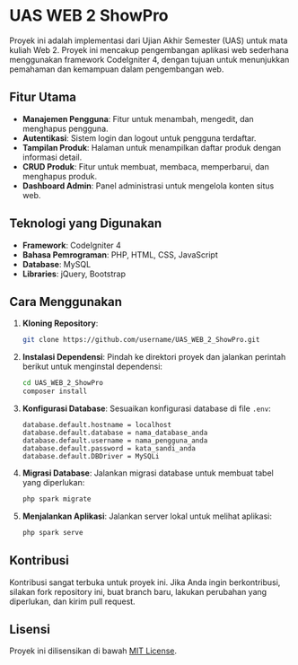 # UAS WEB 2 ShowPro

Proyek ini adalah implementasi dari Ujian Akhir Semester (UAS) untuk mata kuliah Web 2. Proyek ini mencakup pengembangan aplikasi web sederhana menggunakan framework CodeIgniter 4, dengan tujuan untuk menunjukkan pemahaman dan kemampuan dalam pengembangan web.

## Fitur Utama

- **Manajemen Pengguna**: Fitur untuk menambah, mengedit, dan menghapus pengguna.
- **Autentikasi**: Sistem login dan logout untuk pengguna terdaftar.
- **Tampilan Produk**: Halaman untuk menampilkan daftar produk dengan informasi detail.
- **CRUD Produk**: Fitur untuk membuat, membaca, memperbarui, dan menghapus produk.
- **Dashboard Admin**: Panel administrasi untuk mengelola konten situs web.

## Teknologi yang Digunakan

- **Framework**: CodeIgniter 4
- **Bahasa Pemrograman**: PHP, HTML, CSS, JavaScript
- **Database**: MySQL
- **Libraries**: jQuery, Bootstrap

## Cara Menggunakan

1. **Kloning Repository**:
    ```bash
    git clone https://github.com/username/UAS_WEB_2_ShowPro.git
    ```
2. **Instalasi Dependensi**:
    Pindah ke direktori proyek dan jalankan perintah berikut untuk menginstal dependensi:
    ```bash
    cd UAS_WEB_2_ShowPro
    composer install
    ```
3. **Konfigurasi Database**:
    Sesuaikan konfigurasi database di file `.env`:
    ```
    database.default.hostname = localhost
    database.default.database = nama_database_anda
    database.default.username = nama_pengguna_anda
    database.default.password = kata_sandi_anda
    database.default.DBDriver = MySQLi
    ```
4. **Migrasi Database**:
    Jalankan migrasi database untuk membuat tabel yang diperlukan:
    ```bash
    php spark migrate
    ```
5. **Menjalankan Aplikasi**:
    Jalankan server lokal untuk melihat aplikasi:
    ```bash
    php spark serve
    ```

## Kontribusi

Kontribusi sangat terbuka untuk proyek ini. Jika Anda ingin berkontribusi, silakan fork repository ini, buat branch baru, lakukan perubahan yang diperlukan, dan kirim pull request.

## Lisensi

Proyek ini dilisensikan di bawah [MIT License](LICENSE).

